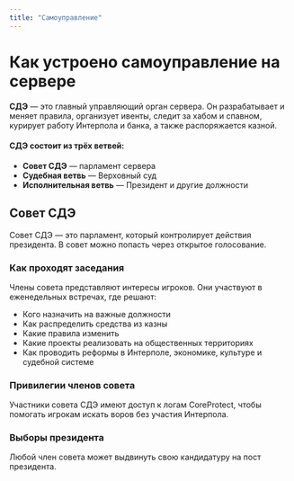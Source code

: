 ```yaml
---
title: "Самоуправление"
---
```


# Как устроено самоуправление на сервере

**СДЭ** — это главный управляющий орган сервера. Он разрабатывает и меняет правила, организует ивенты, следит за хабом и спавном, курирует работу Интерпола и банка, а также распоряжается казной.

<CustomBlock>

#### СДЭ состоит из трёх ветвей:

- **Совет СДЭ** — парламент сервера  
- **Судебная ветвь** — Верховный суд  
- **Исполнительная ветвь** — Президент и другие должности  

</CustomBlock>

## Совет СДЭ

Совет СДЭ — это парламент, который контролирует действия президента. В совет можно попасть через открытое голосование.

### Как проходят заседания

Члены совета представляют интересы игроков. Они участвуют в еженедельных встречах, где решают:

- Кого назначить на важные должности
- Как распределить средства из казны
- Какие правила изменить
- Какие проекты реализовать на общественных территориях
- Как проводить реформы в Интерполе, экономике, культуре и судебной системе

### Привилегии членов совета

Участники совета СДЭ имеют доступ к логам CoreProtect, чтобы помогать игрокам искать воров без участия Интерпола.

### Выборы президента

Любой член совета может выдвинуть свою кандидатуру на пост президента.
